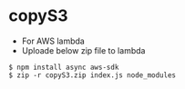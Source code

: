 # copyS3

* For AWS lambda
* Uploade below zip file to lambda

```
$ npm install async aws-sdk
$ zip -r copyS3.zip index.js node_modules
```
